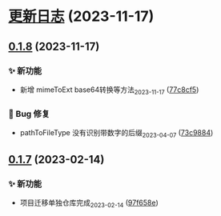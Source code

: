 # [更新日志](https://github.com/tomiaa12/utils.js/compare/0.1.8...更新日志) (2023-11-17)



## [0.1.8](https://github.com/tomiaa12/utils.js/compare/0.1.7...0.1.8) (2023-11-17)


### ✨ 新功能

* 新增 mimeToExt base64转换等方法<sub>2023-11-17</sub> ([77c8cf5](https://github.com/tomiaa12/utils.js/commit/77c8cf5e6b6ed6e3ad6fdec5cf10c452a78ec902))


### 🐛 Bug 修复

* pathToFileType 没有识别带数字的后缀<sub>2023-04-07</sub> ([73c9884](https://github.com/tomiaa12/utils.js/commit/73c9884f4d6d464a0ea927eb7c096594a3bacf22))



## [0.1.7](https://github.com/tomiaa12/utils.js/compare/97f658e00d43b0fd20790cb3c7a904a859f05a53...0.1.7) (2023-02-14)


### ✨ 新功能

* 项目迁移单独仓库完成<sub>2023-02-14</sub> ([97f658e](https://github.com/tomiaa12/utils.js/commit/97f658e00d43b0fd20790cb3c7a904a859f05a53))



